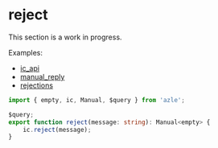 # reject

This section is a work in progress.

Examples:

-   [ic_api](https://github.com/demergent-labs/azle/tree/main/examples/ic_api)
-   [manual_reply](https://github.com/demergent-labs/azle/tree/main/examples/manual_reply)
-   [rejections](https://github.com/demergent-labs/azle/tree/main/examples/rejections)

```typescript
import { empty, ic, Manual, $query } from 'azle';

$query;
export function reject(message: string): Manual<empty> {
    ic.reject(message);
}
```
